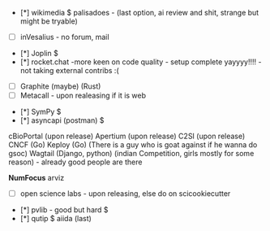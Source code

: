 - [*] wikimedia $
palisadoes - (last option, ai review and shit, strange but might be tryable)
- [ ] inVesalius - no forum, mail
- [*] Joplin $
- [*] rocket.chat -more keen on code quality - setup complete yayyyy!!!! - not taking external contribs :(
- [ ] Graphite (maybe) (Rust)
- [ ] Metacall - upon realeasing if it is web
- [*] SymPy $
- [*] asyncapi (postman) $

cBioPortal (upon release)
Apertium (upon release)
C2SI (upon release)
CNCF (Go)
Keploy (Go) (There is a guy who is goat against if he wanna do gsoc)
Wagtail (Django, python) (indian Competition, girls mostly for some reason) - already good people are there

**NumFocus**
arviz
- [ ] open science labs - upon releasing, else do on scicookiecutter
- [*] pvlib - good but hard $
- [*] qutip $
aiida (last)